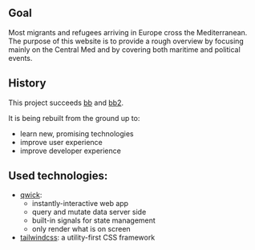 ## Goal

Most migrants and refugees arriving in Europe cross the Mediterranean. The purpose of this website is to provide
a rough overview by focusing mainly on the Central Med and by covering both maritime and political events.

## History

This project succeeds [bb](https://github.com/barbalex/bb) and [bb2](https://github.com/barbalex/bb2).

It is being rebuilt from the ground up to:

- learn new, promising technologies
- improve user experience
- improve developer experience

## Used technologies:

- [qwick](https://qwik.builder.io):
  - instantly-interactive web app
  - query and mutate data server side
  - built-in signals for state management
  - only render what is on screen
- [tailwindcss](https://tailwindcss.com): a utility-first CSS framework
